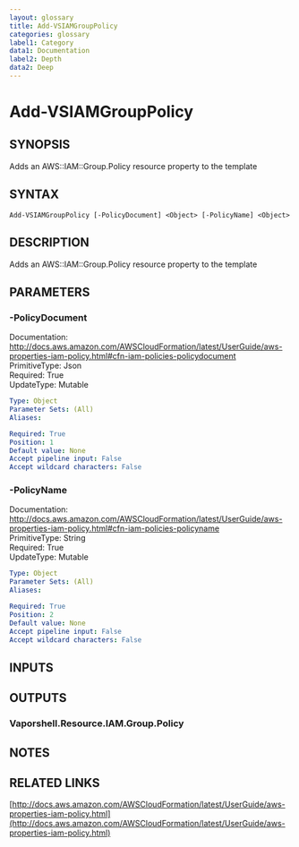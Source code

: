 ```yaml
---
layout: glossary
title: Add-VSIAMGroupPolicy
categories: glossary
label1: Category
data1: Documentation
label2: Depth
data2: Deep
---
```


# Add-VSIAMGroupPolicy

## SYNOPSIS
Adds an AWS::IAM::Group.Policy resource property to the template

## SYNTAX

```
Add-VSIAMGroupPolicy [-PolicyDocument] <Object> [-PolicyName] <Object>
```

## DESCRIPTION
Adds an AWS::IAM::Group.Policy resource property to the template

## PARAMETERS

### -PolicyDocument
Documentation: http://docs.aws.amazon.com/AWSCloudFormation/latest/UserGuide/aws-properties-iam-policy.html#cfn-iam-policies-policydocument    
PrimitiveType: Json    
Required: True    
UpdateType: Mutable

```yaml
Type: Object
Parameter Sets: (All)
Aliases: 

Required: True
Position: 1
Default value: None
Accept pipeline input: False
Accept wildcard characters: False
```

### -PolicyName
Documentation: http://docs.aws.amazon.com/AWSCloudFormation/latest/UserGuide/aws-properties-iam-policy.html#cfn-iam-policies-policyname    
PrimitiveType: String    
Required: True    
UpdateType: Mutable

```yaml
Type: Object
Parameter Sets: (All)
Aliases: 

Required: True
Position: 2
Default value: None
Accept pipeline input: False
Accept wildcard characters: False
```

## INPUTS

## OUTPUTS

### Vaporshell.Resource.IAM.Group.Policy

## NOTES

## RELATED LINKS

[http://docs.aws.amazon.com/AWSCloudFormation/latest/UserGuide/aws-properties-iam-policy.html](http://docs.aws.amazon.com/AWSCloudFormation/latest/UserGuide/aws-properties-iam-policy.html)


